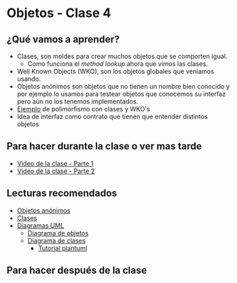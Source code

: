 # Objetos - Clase 4

## ¿Qué vamos a aprender?

* Clases, son moldes para crear muchos objetos que se comporten igual.
  * Como funciona el _method lookup_ ahora que vimos las clases.
* Well Known Objects (WKO), son los objetos globales que veniamos usando.
* Objetos anónimos son objetos que no tienen un nombre bien conocido y por ejemplo lo usamos para testear objetos que conocemos su interfaz pero aún no los tenemos implementados.
* [Ejemplo](https://github.com/pdep-utn/sabados-tarde/blob/master/seguimiento/2019/objetos/ejemplos/clase-4) de polimorfismo con clases y WKO's
* Idea de interfaz como contrato que tienen que entender distintos objetos

## Para hacer durante la clase o ver mas tarde

* [Video de la clase - Parte 1](https://youtu.be/enFOPacD67c)
* [Video de la clase - Parte 2](https://youtu.be/rMrj4M_n25c)

## Lecturas recomendados

* [Objetos anónimos](https://docs.google.com/document/d/1j2VoBNczPsMXrIjJ4tycYU982CZahReTvzkWS9TTKV0/edit)
* [Clases](https://docs.google.com/document/d/1Dgq_PfCbJHO1M7dXe-vGXtj4mbEUWlYhfvQ2i0RWOsk)
* [Diagramas UML](https://docs.google.com/document/d/1eXLlNppAX-7E2M8Xxs0MCckdn4XVEYmeQNaS_E1RqTc)
  * [Diagrama de objetos](https://docs.google.com/document/d/1eXLlNppAX-7E2M8Xxs0MCckdn4XVEYmeQNaS_E1RqTc/edit#heading=h.44sinio)
  * [Diagrama de clases](https://docs.google.com/document/d/1eXLlNppAX-7E2M8Xxs0MCckdn4XVEYmeQNaS_E1RqTc/edit#heading=h.ei6ew8w7hv9t)
    * [Tutorial plantuml](https://github.com/pdep-noche-mavi/tutorial-plantuml)

## Para hacer después de la clase
